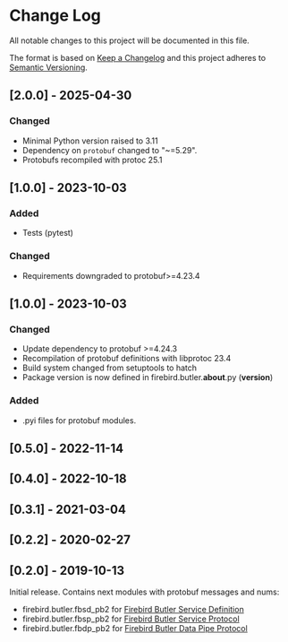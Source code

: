# Change Log
All notable changes to this project will be documented in this file.

The format is based on [Keep a Changelog](http://keepachangelog.com/)
and this project adheres to [Semantic Versioning](http://semver.org/).

## [2.0.0] - 2025-04-30

### Changed

- Minimal Python version raised to 3.11
- Dependency on `protobuf` changed to "~=5.29".
- Protobufs recompiled with protoc 25.1

## [1.0.0] - 2023-10-03

### Added

- Tests (pytest)

### Changed

- Requirements downgraded to protobuf>=4.23.4

## [1.0.0] - 2023-10-03

### Changed

- Update dependency to protobuf >=4.24.3
- Recompilation of protobuf definitions with libprotoc 23.4
- Build system changed from setuptools to hatch
- Package version is now defined in firebird.butler.__about__.py (__version__)

### Added

- .pyi files for protobuf modules.

## [0.5.0] - 2022-11-14

## [0.4.0] - 2022-10-18

## [0.3.1] - 2021-03-04

## [0.2.2] - 2020-02-27

## [0.2.0] - 2019-10-13

Initial release. Contains next modules with protobuf messages and nums:

- firebird.butler.fbsd_pb2 for [Firebird Butler Service Definition](https://firebird-butler.readthedocs.io/en/latest/rfc/3/FBSD.html)
- firebird.butler.fbsp_pb2 for [Firebird Butler Service Protocol](https://firebird-butler.readthedocs.io/en/latest/rfc/4/FBSP.html)
- firebird.butler.fbdp_pb2 for [Firebird Butler Data Pipe Protocol](https://firebird-butler.readthedocs.io/en/latest/rfc/9/FBDP.html)

